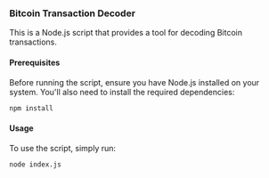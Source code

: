 ### Bitcoin Transaction Decoder

This is a Node.js script that provides a tool for decoding Bitcoin transactions.

#### Prerequisites

Before running the script, ensure you have Node.js installed on your system. You'll also need to install the required dependencies:

```bash
npm install
```

#### Usage

To use the script, simply run:

```bash
node index.js
```
